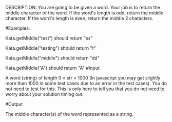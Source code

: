 DESCRIPTION:
You are going to be given a word. Your job is to return the middle character of the word. If the word's length is odd, return the middle character. If the word's length is even, return the middle 2 characters.

#Examples:

Kata.getMiddle("test") should return "es"

Kata.getMiddle("testing") should return "t"

Kata.getMiddle("middle") should return "dd"

Kata.getMiddle("A") should return "A"
#Input

A word (string) of length 0 < str < 1000 (In javascript you may get slightly more than 1000 in some test cases due to an error in the test cases). You do not need to test for this. This is only here to tell you that you do not need to worry about your solution timing out.

#Output

The middle character(s) of the word represented as a string.